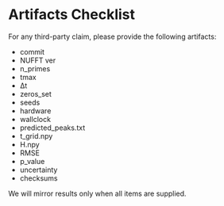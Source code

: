 # Artifacts Checklist

For any third-party claim, please provide the following artifacts:

- commit
- NUFFT ver
- n_primes
- tmax
- Δt
- zeros_set
- seeds
- hardware
- wallclock
- predicted_peaks.txt
- t_grid.npy
- H.npy
- RMSE
- p_value
- uncertainty
- checksums

We will mirror results only when all items are supplied.
